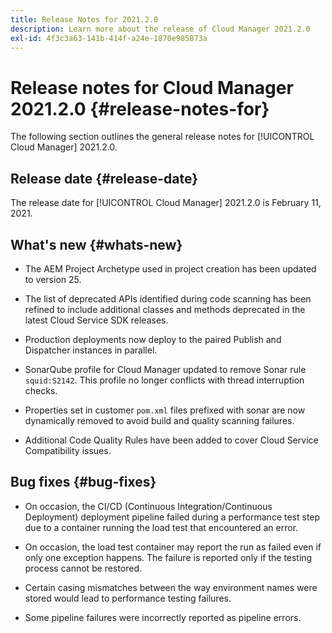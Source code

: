 ```yaml
---
title: Release Notes for 2021.2.0
description: Learn more about the release of Cloud Manager 2021.2.0
exl-id: 4f3c3a63-141b-414f-a24e-1870e985873a
---
```

# Release notes for Cloud Manager 2021.2.0 {#release-notes-for}

The following section outlines the general release notes for [!UICONTROL Cloud Manager] 2021.2.0.

## Release date {#release-date}

The release date for [!UICONTROL Cloud Manager] 2021.2.0 is February 11, 2021.

## What's new {#whats-new}

* The AEM Project Archetype used in project creation has been updated to version 25. 

* The list of deprecated APIs identified during code scanning has been refined to include additional classes and methods deprecated in the latest Cloud Service SDK releases.

* Production deployments now deploy to the paired Publish and Dispatcher instances in parallel. 

* SonarQube profile for Cloud Manager updated to remove Sonar rule `squid:S2142`. This profile no longer conflicts with thread interruption checks.

* Properties set in customer `pom.xml` files prefixed with sonar are now dynamically removed to avoid build and quality scanning failures.

* Additional Code Quality Rules have been added to cover Cloud Service Compatibility issues.

## Bug fixes {#bug-fixes}

* On occasion, the CI/CD (Continuous Integration/Continuous Deployment) deployment pipeline failed during a performance test step due to a container running the load test that encountered an error.

* On occasion, the load test container may report the run as failed even if only one exception happens. The failure is reported only if the testing process cannot be restored.

* Certain casing mismatches between the way environment names were stored would lead to performance testing failures.

* Some pipeline failures were incorrectly reported as pipeline errors.
